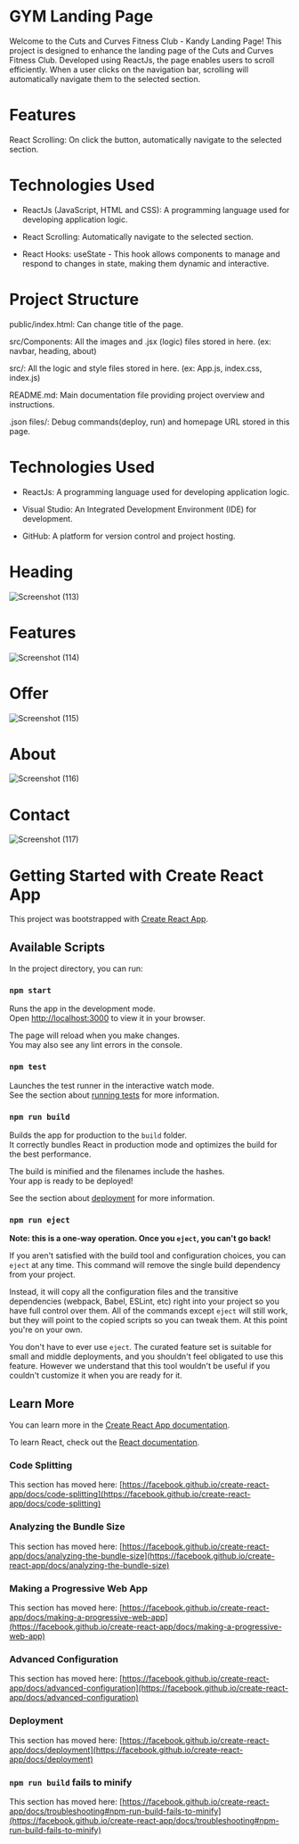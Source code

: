 # **GYM Landing Page**

Welcome to the Cuts and Curves Fitness Club - Kandy Landing Page! This project is designed to enhance the landing page of the Cuts and Curves Fitness Club. Developed using ReactJs, the page enables users to scroll efficiently. When a user clicks on the navigation bar, scrolling will automatically navigate them to the selected section.

# **Features**

React Scrolling: On click the button, automatically navigate to the selected section.

# **Technologies Used**

- ReactJs (JavaScript, HTML and CSS): A programming language used for developing application logic.

- React Scrolling: Automatically navigate to the selected section.

- React Hooks: useState - This hook allows components to manage and respond to changes in state, making them dynamic and interactive.

# **Project Structure**

public/index.html: Can change title of the page.

src/Components: All the images and .jsx (logic) files stored in here. (ex: navbar, heading, about)

src/: All the logic and style files stored in here. (ex: App.js, index.css, index.js)

README.md: Main documentation file providing project overview and instructions.

.json files/: Debug commands(deploy, run) and homepage URL stored in this page.

# **Technologies Used**

- ReactJs: A programming language used for developing application logic.

- Visual Studio: An Integrated Development Environment (IDE) for development.

- GitHub: A platform for version control and project hosting.

# **Heading**
![Screenshot (113)](https://github.com/KanchanaWijesooriya/GYM-landing-page/assets/160541254/a0f21f3d-0c87-4211-bae9-a5522b64fcfa)

# **Features**
![Screenshot (114)](https://github.com/KanchanaWijesooriya/GYM-landing-page/assets/160541254/a57fb59b-3d3b-4e0c-a19a-e05a70d6da13)

# **Offer**
![Screenshot (115)](https://github.com/KanchanaWijesooriya/GYM-landing-page/assets/160541254/8a299d9f-fd00-44cb-8ed6-db4d57169cb7)

# **About**
![Screenshot (116)](https://github.com/KanchanaWijesooriya/GYM-landing-page/assets/160541254/c33e17c9-b67d-41ee-9ad2-d6ed354fe747)

# **Contact**
![Screenshot (117)](https://github.com/KanchanaWijesooriya/GYM-landing-page/assets/160541254/06e2b2e1-1eac-41e4-a862-c374a2e708f8)


# Getting Started with Create React App

This project was bootstrapped with [Create React App](https://github.com/facebook/create-react-app).

## Available Scripts

In the project directory, you can run:

### `npm start`

Runs the app in the development mode.\
Open [http://localhost:3000](http://localhost:3000) to view it in your browser.

The page will reload when you make changes.\
You may also see any lint errors in the console.

### `npm test`

Launches the test runner in the interactive watch mode.\
See the section about [running tests](https://facebook.github.io/create-react-app/docs/running-tests) for more information.

### `npm run build`

Builds the app for production to the `build` folder.\
It correctly bundles React in production mode and optimizes the build for the best performance.

The build is minified and the filenames include the hashes.\
Your app is ready to be deployed!

See the section about [deployment](https://facebook.github.io/create-react-app/docs/deployment) for more information.

### `npm run eject`

**Note: this is a one-way operation. Once you `eject`, you can't go back!**

If you aren't satisfied with the build tool and configuration choices, you can `eject` at any time. This command will remove the single build dependency from your project.

Instead, it will copy all the configuration files and the transitive dependencies (webpack, Babel, ESLint, etc) right into your project so you have full control over them. All of the commands except `eject` will still work, but they will point to the copied scripts so you can tweak them. At this point you're on your own.

You don't have to ever use `eject`. The curated feature set is suitable for small and middle deployments, and you shouldn't feel obligated to use this feature. However we understand that this tool wouldn't be useful if you couldn't customize it when you are ready for it.

## Learn More

You can learn more in the [Create React App documentation](https://facebook.github.io/create-react-app/docs/getting-started).

To learn React, check out the [React documentation](https://reactjs.org/).

### Code Splitting

This section has moved here: [https://facebook.github.io/create-react-app/docs/code-splitting](https://facebook.github.io/create-react-app/docs/code-splitting)

### Analyzing the Bundle Size

This section has moved here: [https://facebook.github.io/create-react-app/docs/analyzing-the-bundle-size](https://facebook.github.io/create-react-app/docs/analyzing-the-bundle-size)

### Making a Progressive Web App

This section has moved here: [https://facebook.github.io/create-react-app/docs/making-a-progressive-web-app](https://facebook.github.io/create-react-app/docs/making-a-progressive-web-app)

### Advanced Configuration

This section has moved here: [https://facebook.github.io/create-react-app/docs/advanced-configuration](https://facebook.github.io/create-react-app/docs/advanced-configuration)

### Deployment

This section has moved here: [https://facebook.github.io/create-react-app/docs/deployment](https://facebook.github.io/create-react-app/docs/deployment)

### `npm run build` fails to minify

This section has moved here: [https://facebook.github.io/create-react-app/docs/troubleshooting#npm-run-build-fails-to-minify](https://facebook.github.io/create-react-app/docs/troubleshooting#npm-run-build-fails-to-minify)

